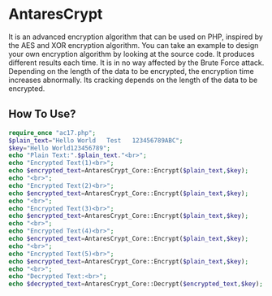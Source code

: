 # AntaresCrypt
It is an advanced encryption algorithm that can be used on PHP, inspired by the AES and XOR encryption algorithm. You can take an example to design your own encryption algorithm by looking at the source code. It produces different results each time. It is in no way affected by the Brute Force attack. Depending on the length of the data to be encrypted, the encryption time increases abnormally. Its cracking depends on the length of the data to be encrypted.
## How To Use?
```php
require_once "ac17.php";
$plain_text="Hello World   Test   123456789ABC";
$key="Hello World123456789";
echo "Plain Text:".$plain_text."<br>";
echo "Encrypted Text(1)<br>";
echo $encrypted_text=AntaresCrypt_Core::Encrypt($plain_text,$key);
echo "<br>";
echo "Encrypted Text(2)<br>";
echo $encrypted_text=AntaresCrypt_Core::Encrypt($plain_text,$key);
echo "<br>";
echo "Encrypted Text(3)<br>";
echo $encrypted_text=AntaresCrypt_Core::Encrypt($plain_text,$key);
echo "<br>";
echo "Encrypted Text(4)<br>";
echo $encrypted_text=AntaresCrypt_Core::Encrypt($plain_text,$key);
echo "<br>";
echo "Encrypted Text(5)<br>";
echo $encrypted_text=AntaresCrypt_Core::Encrypt($plain_text,$key);
echo "<br>";
echo "Decrypted Text:<br>";
echo $decrypted_text=AntaresCrypt_Core::Decrypt($encrypted_text,$key);
```
